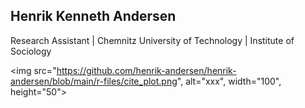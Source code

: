 Henrik Kenneth Andersen 
--- 
Research Assistant | Chemnitz University of Technology | Institute of Sociology

<img src="https://github.com/henrik-andersen/henrik-andersen/blob/main/r-files/cite_plot.png", alt="xxx", width="100", height="50">

<!--
**henrik-andersen/henrik-andersen** is a ✨ _special_ ✨ repository because its `README.md` (this file) appears on your GitHub profile.

Here are some ideas to get you started:

- 🔭 I’m currently working on ...
- 🌱 I’m currently learning ...
- 👯 I’m looking to collaborate on ...
- 🤔 I’m looking for help with ...
- 💬 Ask me about ...
- 📫 How to reach me: ...
- 😄 Pronouns: ...
- ⚡ Fun fact: ...

![xxx](r-files/cite_plot.png | height=50%)

-->
